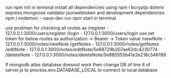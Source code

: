 run npm init in terminal
install all dependencies using npm i bcryptjs dotenv express mongoose validator jsonwebtoken
and development dependencies npm i nodemon --save-dev
run npm start in terminal

use postman for checking all routes as
/register - 127.0.0.1:3000/users/register
/login - 127.0.0.1:3000/users/login
use jwt token for below routes as authorization -> Bearer -> Token value
/newNote - 127.0.0.1:3000/notes/newNote
/getNotes - 127.0.0.1:3000/notes/getNotes
/editNote - 127.0.0.1:3000/notes/editNote/5e88729b307ae62dc4230774
/deleteNote - 127.0.0.1:3000/notes/deleteNote/5e885555b41e2e218c546199

if mongodb atlas database doesnot work then change DB of line 8 of server.js to process.env.DATABASE_LOCAL to connect to local database